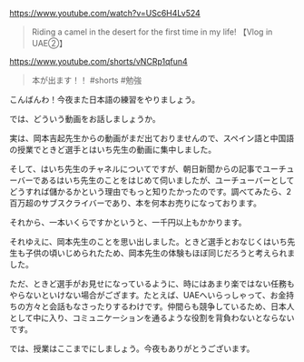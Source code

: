 https://www.youtube.com/watch?v=USc6H4Lv524

> Riding a camel in the desert for the first time in my life! 【Vlog in UAE②】 

https://www.youtube.com/shorts/vNCRp1qfun4

> 本が出ます！！ #shorts #勉強 

こんばんわ！今夜また日本語の練習をやりましょう。

では、どういう動画をお話しましょうか。

実は、岡本吉起先生からの動画がまだ出ておりませんので、スペイン語と中国語の授業でときど選手とはいち先生の動画に集中しました。

そして、はいち先生のチャネルについてですが、朝日新聞からの記事でユーチューバーであるはいち先生のことをはじめて伺いましたが、ユーチューバーとしてどうすれば儲かるかという理由でもっと知りたかったのです。調べてみたら、2百万超のサブスクライバーであり、本を何本お売りになっております。

それから、一本いくらですかというと、一千円以上もかかります。

それゆえに、岡本先生のことを思い出しました。ときど選手とおなじくはいち先生も子供の頃いじめられたため、岡本先生の体験もほぼ同じだろうと考えられました。

ただ、ときど選手がお見せになっているように、時にはあまり楽ではない任務もやらないといけない場合がござます。たとえば、UAEへいらっしゃって、お金持ちの方々と会話もなさったりするわけです。仲間らも競争しているため、日本人として中に入り、コミュニケーションを通るような役割を背負わないとならないです。

では、授業はここまでにしましょう。今夜もありがとうございます。
